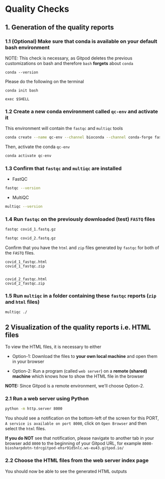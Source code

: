 # Quality Checks

## 1. Generation of the quality reports

### 1.1 (Optional) Make sure that conda is available on your default bash environment

NOTE: This check is necessary, as Gitpod deletes the previous customizations on bash and therefore `bash` **forgets** about `conda`

```
conda --version
```

Please do the following on the terminal 


```
conda init bash 

exec $SHELL

```

### 1.2 Create a new conda environment called `qc-env` and activate it

This environment will contain the `fastqc` and `multiqc` tools

```bash
conda create --name qc-env --channel bioconda --channel conda-forge fastqc multiqc
```

Then, activate the conda `qc-env` 

```bash
conda activate qc-env
```

### 1.3 Confirm that `fastqc` and `multiqc` are installed

- FastQC 

```bash
fastqc --version
```

- MultiQC 


```bash
multiqc --version
```


### 1.4 Run `fastqc` on the previously downloaded (test) `FASTQ` files

```bash
fastqc covid_1.fastq.gz

fastqc covid_2.fastq.gz

```

Confirm that you have the `html` and `zip` files generated by `fastqc` for both of the `FASTQ` files.

```
covid_1_fastqc.html
covid_1_fastqc.zip


covid_2_fastqc.html
covid_2_fastqc.zip
```


### 1.5 Run `multiqc` in a folder containing these `fastqc` reports (`zip` and `html` files)

```
multiqc ./
```

## 2 Visualization of the quality reports i.e. HTML files

To view the HTML files, it is necessary to either 

- Option-1: Download the files to **your own local machine** and open them in your browser

- Option-2: Run a program (called `web server`) on a **remote (shared) machine** which knows how to show the HTML file in the browser


**NOTE:** Since Gitpod is a remote environment, we'll choose Option-2.

### 2.1 Run a web server using Python

```bash
python -m http.server 8000
```

You should see a notification on the bottom-left of the screen for this PORT, `A service is available on port 8000`, click on `Open Browser` and then select the `html` files.

**If you do NOT** see that notification, please navigate to another tab in your browser add `8000` to the beginning of your Gitpod URL, for example `8000-biosharpdotn-tdrcgitpod-ehsr91d5nlc.ws-eu43.gitpod.io/`


### 2.2 Choose the HTML files from the web server index page

You should now be able to see the generated HTML outputs
